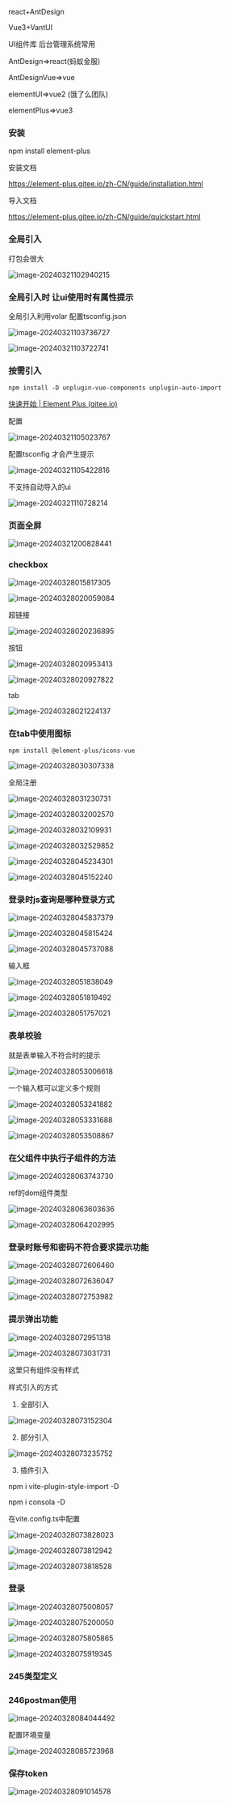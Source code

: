 react+AntDesign

Vue3+VantUI

UI组件库 后台管理系统常用

AntDesign=>react(蚂蚁金服)

AntDesignVue=>vue

elementUI=>vue2 (饿了么团队)

elementPlus=>vue3

### 安装

npm install element-plus

安装文档

https://element-plus.gitee.io/zh-CN/guide/installation.html

导入文档

https://element-plus.gitee.io/zh-CN/guide/quickstart.html

### 全局引入

打包会很大

![image-20240321102940215](img/image-20240321102940215.png)

### 全局引入时 让ui使用时有属性提示

全局引入利用volar 配置tsconfig.json

![image-20240321103736727](img/image-20240321103736727.png)

![image-20240321103722741](img/image-20240321103722741.png)

### 按需引入

```
npm install -D unplugin-vue-components unplugin-auto-import
```

[快速开始 | Element Plus (gitee.io)](https://element-plus.gitee.io/zh-CN/guide/quickstart.html)

配置

![image-20240321105023767](img/image-20240321105023767.png)

配置tsconfig 才会产生提示

![image-20240321105422816](img/image-20240321105422816.png)

不支持自动导入的ui

![image-20240321110728214](img/image-20240321110728214.png)



### 页面全屏

![image-20240321200828441](img/image-20240321200828441.png)

### checkbox

![image-20240328015817305](img/image-20240328015817305.png)

![image-20240328020059084](img/image-20240328020059084.png)

超链接

![image-20240328020236895](img/image-20240328020236895.png)

按钮

![image-20240328020953413](img/image-20240328020953413.png)

![image-20240328020927822](img/image-20240328020927822.png)

tab

![image-20240328021224137](img/image-20240328021224137.png)

### 在tab中使用图标

```
npm install @element-plus/icons-vue
```

![image-20240328030307338](img/image-20240328030307338.png)

全局注册

![image-20240328031230731](img/image-20240328031230731.png)

![image-20240328032002570](img/image-20240328032002570.png)

![image-20240328032109931](img/image-20240328032109931.png)

![image-20240328032529852](img/image-20240328032529852.png)

 ![image-20240328045234301](img/image-20240328045234301.png)



![image-20240328045152240](img/image-20240328045152240.png) 

### 登录时js查询是哪种登录方式

![image-20240328045837379](img/image-20240328045837379.png)

![image-20240328045815424](img/image-20240328045815424.png)

![image-20240328045737088](img/image-20240328045737088.png)



输入框

![image-20240328051838049](img/image-20240328051838049.png)

![image-20240328051819492](img/image-20240328051819492.png)

![image-20240328051757021](img/image-20240328051757021.png)

### 表单校验

就是表单输入不符合时的提示

![image-20240328053006618](img/image-20240328053006618.png)

一个输入框可以定义多个规则

![image-20240328053241882](img/image-20240328053241882.png)

![image-20240328053331688](img/image-20240328053331688.png)

![image-20240328053508867](img/image-20240328053508867.png)

### 在父组件中执行子组件的方法

![image-20240328063743730](img/image-20240328063743730.png)

ref的dom组件类型

![image-20240328063603636](img/image-20240328063603636.png)

![image-20240328064202995](img/image-20240328064202995.png)

### 登录时账号和密码不符合要求提示功能

![image-20240328072606460](img/image-20240328072606460.png)

![image-20240328072636047](img/image-20240328072636047.png)

![image-20240328072753982](img/image-20240328072753982.png)

### 提示弹出功能

![image-20240328072951318](img/image-20240328072951318.png)

![image-20240328073031731](img/image-20240328073031731.png)

这里只有组件没有样式

样式引入的方式

1. 全部引入

![image-20240328073152304](img/image-20240328073152304.png)

2. 部分引入

![image-20240328073235752](img/image-20240328073235752.png)

3. 插件引入

npm i vite-plugin-style-import -D

npm i consola -D

在vite.config.ts中配置

![image-20240328073828023](img/image-20240328073828023.png)

![image-20240328073812942](img/image-20240328073812942.png)

![image-20240328073818528](img/image-20240328073818528.png)

### 登录

![image-20240328075008057](img/image-20240328075008057.png)

![image-20240328075200050](img/image-20240328075200050.png)

![image-20240328075805865](img/image-20240328075805865.png)

![image-20240328075919345](img/image-20240328075919345.png)

### 245类型定义

### 246postman使用

![image-20240328084044492](img/image-20240328084044492.png)

配置环境变量

![image-20240328085723968](img/image-20240328085723968.png)

### 保存token

![image-20240328091014578](img/image-20240328091014578.png)